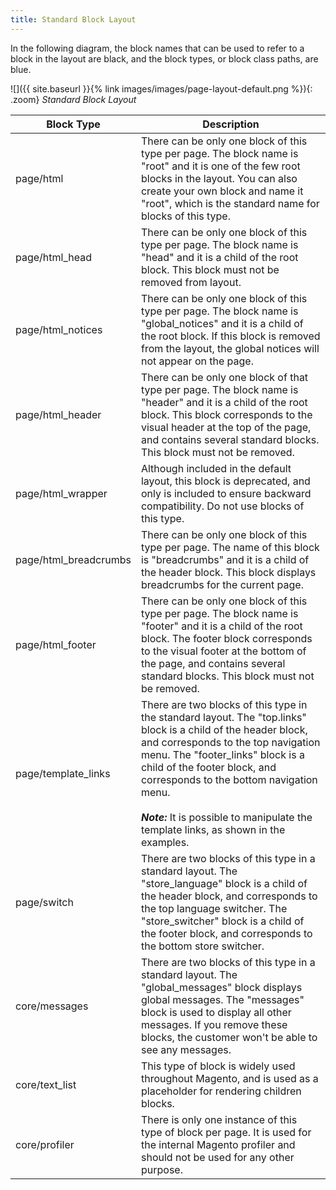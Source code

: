 ```yaml
---
title: Standard Block Layout
---
```


In the following diagram, the block names that can be used to refer to a block in the layout are black, and the block types, or block class paths, are blue.

![]({{ site.baseurl }}{% link images/images/page-layout-default.png %}){: .zoom}
_Standard Block Layout_

|Block Type|Description|
|--- |--- |
|page/html|There can be only one block of this type per page. The block name is "root" and it is one of the few root blocks in the layout. You can also create your own block and name it "root", which is the standard name for blocks of this type.|
|page/html_head|There can be only one block of this type per page. The block name is "head" and it is a child of the  root block. This block must not be removed from layout.|
|page/html_notices|There can be only one block of this type per page. The block name is  "global_notices" and it is a child of the root block. If this block is removed from the layout, the global notices will not appear on the page.|
|page/html_header|There can be only one block of that type per page. The block name is "header" and it  is a child of the root block. This block corresponds to the visual header at the top of the page, and contains several standard blocks. This block must not be removed.|
|page/html_wrapper|Although included in the default layout, this block is deprecated, and only is included to ensure backward compatibility. Do not use blocks of this type.|
|page/html_breadcrumbs|There can be only one block of this type per page. The name of this block is "breadcrumbs" and it is a child of the header block. This block displays breadcrumbs for the current page.|
|page/html_footer|There can be only one block of this type per page. The block name is "footer" and it is a child of the root block. The footer block corresponds to the visual footer at the bottom of the page, and contains several standard blocks. This block must not be removed.|
|page/template_links|There are two blocks of this type in the standard layout. The "top.links" block is a child of the header block, and corresponds to the top navigation menu. The "footer_links" block is a child of the footer block, and corresponds to the bottom navigation menu. <br/><br/>**_Note:_** It is possible to manipulate the template links, as shown in the examples.|
|page/switch|There are two blocks of this type in a standard layout. The "store_language" block is a child of the header block, and corresponds to the top language switcher. The "store_switcher" block is a child of the footer block, and corresponds to the bottom store switcher.|
|core/messages|There are two blocks of this type in a standard layout. The "global_messages" block displays global messages. The "messages" block is used to display all other messages. If you remove these blocks, the customer won't be able to see any messages.|
|core/text_list|This type of block is widely used throughout Magento, and is used as a placeholder for rendering children blocks.|
|core/profiler|There is only one instance of this type of block per page. It is used for the internal Magento profiler and should not be used for any other purpose.|
